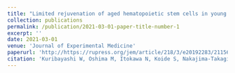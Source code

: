 ```yaml
---
title: "Limited rejuvenation of aged hematopoietic stem cells in young bone marrow niche"
collection: publications
permalink: /publication/2021-03-01-paper-title-number-1
excerpt: ''
date: 2021-03-01
venue: 'Journal of Experimental Medicine'
paperurl: 'http://https://rupress.org/jem/article/218/3/e20192283/211561/Limited-rejuvenation-of-aged-hematopoietic-stem'
citation: 'Kuribayashi W, Oshima M, Itokawa N, Koide S, Nakajima-Takagi Y, Yamashita M, Yamazaki S, Rahmutulla B, Miura F, Ito T, Kaneda A, Iwama A.&quot; Limited rejuvenation of aged hematopoietic stem cells in young bone marrow niche. J Exp Med. 2021 Mar 1;218(3):e20192283.&quot; <i>Journal of Experimental Medicine</i>. 1(1).'
---
```

